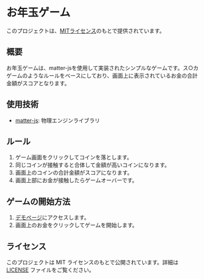 # お年玉ゲーム

このプロジェクトは、[MITライセンス](LICENSE)のもとで提供されています。

## 概要

お年玉ゲームは、matter-jsを使用して実装されたシンプルなゲームです。ス○カゲームのようなルールをベースにしており、画面上に表示されているお金の合計金額がスコアとなります。

## 使用技術

- [matter-js](https://github.com/liabru/matter-js): 物理エンジンライブラリ

## ルール

1. ゲーム画面をクリックしてコインを落とします。
2. 同じコインが接触すると合体して金額が高いコインになります。
3. 画面上のコインの合計金額がスコアになります。
4. 画面上部にお金が接触したらゲームオーバーです。

## ゲームの開始方法

1. [デモページ](https://zairu.github.io/otoshidama-game)にアクセスします。
2. 画面上のお金をクリックしてゲームを開始します。

## ライセンス

このプロジェクトは MIT ライセンスのもとで公開されています。詳細は [LICENSE](LICENSE) ファイルをご覧ください。
